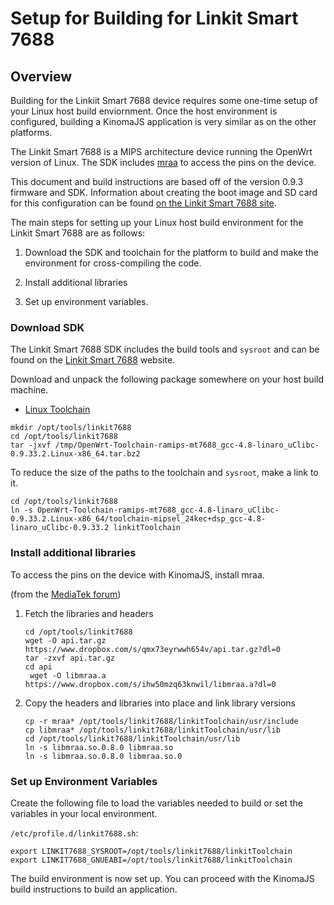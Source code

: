 # Setup for Building for Linkit Smart 7688

## Overview

Building for the Linkiit Smart 7688 device requires some one-time setup of your Linux host build enviornment. Once the host environment is configured, building a KinomaJS application is very similar as on the other platforms.

The Linkit Smart 7688 is a MIPS architecture device running the OpenWrt version of Linux. The SDK includes [mraa](http://iotdk.intel.com/docs/master/mraa/) to access the pins on the device.

This document and build instructions are based off of the version 0.9.3 firmware and SDK. Information about creating the boot image and SD card for this configuration can be found [on the Linkit Smart 7688 site](https://labs.mediatek.com/site/global/developer_tools/mediatek_linkit_smart_7688/sdt_intro/index.gsp).

The main steps for setting up your Linux host build environment for the Linkit Smart 7688 are as follows:

1. Download the SDK and toolchain for the platform to build and make the environment for cross-compiling the code.

2. Install additional libraries

3. Set up environment variables.

### Download SDK

The Linkit Smart 7688 SDK includes the build tools and `sysroot` and can be found on the [Linkit Smart 7688](https://labs.mediatek.com/site/global/developer_tools/mediatek_linkit_smart_7688/sdt_intro/index.gsp) website.

Download and unpack the following package somewhere on your host build machine.

- [Linux Toolchain](http://download.labs.mediatek.com/MediaTek_LinkIt_Smart_7688_Openwrt_toolchain_Linux)

```
mkdir /opt/tools/linkit7688
cd /opt/tools/linkit7688
tar -jxvf /tmp/OpenWrt-Toolchain-ramips-mt7688_gcc-4.8-linaro_uClibc-0.9.33.2.Linux-x86_64.tar.bz2
``` 

To reduce the size of the paths to the toolchain and `sysroot`, make a link to it.

```
cd /opt/tools/linkit7688
ln -s OpenWrt-Toolchain-ramips-mt7688_gcc-4.8-linaro_uClibc-0.9.33.2.Linux-x86_64/toolchain-mipsel_24kec+dsp_gcc-4.8-linaro_uClibc-0.9.33.2 linkitToolchain
```
   
### Install additional libraries

To access the pins on the device with KinomaJS, install mraa.

(from the [MediaTek forum](http://labs.mediatek.com/forums/posts/list/0/4226.page#p8790))

1. Fetch the libraries and headers

   ```
   cd /opt/tools/linkit7688
   wget -O api.tar.gz https://www.dropbox.com/s/qmx73eyrwwh654v/api.tar.gz?dl=0
   tar -zxvf api.tar.gz
   cd api
	wget -O libmraa.a https://www.dropbox.com/s/ihw50mzq63knwil/libmraa.a?dl=0
   ```
 
2. Copy the headers and libraries into place and link library versions

	```
	cp -r mraa* /opt/tools/linkit7688/linkitToolchain/usr/include
	cp libmraa* /opt/tools/linkit7688/linkitToolchain/usr/lib
	cd /opt/tools/linkit7688/linkitToolchain/usr/lib
	ln -s libmraa.so.0.8.0 libmraa.so
	ln -s libmraa.so.0.8.0 libmraa.so.0
	```
 
### Set up Environment Variables

Create the following file to load the variables needed to build or set the variables in your local environment.

`/etc/profile.d/linkit7688.sh`:

```
export LINKIT7688_SYSROOT=/opt/tools/linkit7688/linkitToolchain
export LINKIT7688_GNUEABI=/opt/tools/linkit7688/linkitToolchain
```

The build environment is now set up. You can proceed with the KinomaJS build instructions to build an application.